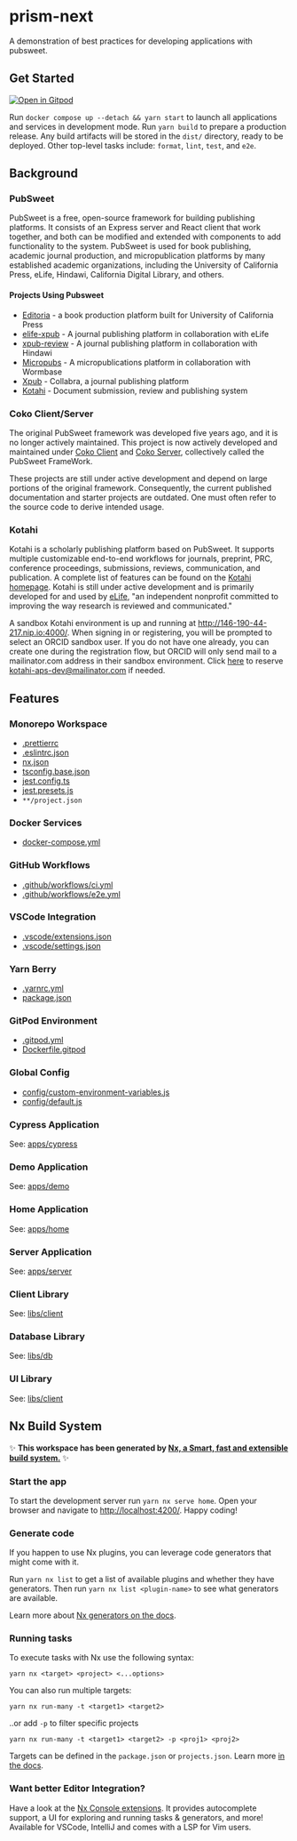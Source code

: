 # prism-next

A demonstration of best practices for developing applications with pubsweet.

## Get Started

[![Open in Gitpod](https://gitpod.io/button/open-in-gitpod.svg)](https://gitpod.io/#https://github.com/drkstr101/prism-next)

Run `docker compose up --detach && yarn start` to launch all applications and services in development mode. Run `yarn build` to prepare a production release. Any build artifacts will be stored in the `dist/` directory, ready to be deployed. Other top-level tasks include: `format`, `lint`, `test`, and `e2e`.

## Background

### PubSweet

PubSweet is a free, open-source framework for building publishing platforms. It consists of an Express server and React client that work together, and both can be modified and extended with components to add functionality to the system. PubSweet is used for book publishing, academic journal production, and micropublication platforms by many established academic organizations, including the University of California Press, eLife, Hindawi, California Digital Library, and others.

#### Projects Using Pubsweet

- [Editoria](https://gitlab.coko.foundation/editoria/editoria) - a book production platform built for University of California Press
- [elife-xpub](https://github.com/elifesciences/elife-xpub/) - A journal publishing platform in collaboration with eLife
- [xpub-review](https://gitlab.com/hindawi/xpub/xpub-review) - A journal publishing platform in collaboration with Hindawi
- [Micropubs](https://gitlab.coko.foundation/micropubs/wormbase) - A micropublications platform in collaboration with Wormbase
- [Xpub](https://gitlab.coko.foundation/xpub/xpub) - Collabra, a journal publishing platform
- [Kotahi](https://gitlab.coko.foundation/kotahi/kotahi) - Document submission, review and publishing system

### Coko Client/Server

The original PubSweet framework was developed five years ago, and it is no longer actively maintained. This project is now actively developed and maintained under [Coko Client](https://gitlab.coko.foundation/cokoapps/client) and [Coko Server](https://gitlab.coko.foundation/cokoapps/server), collectively called the PubSweet FrameWork.

These projects are still under active development and depend on large portions of the original framework. Consequently, the current published documentation and starter projects are outdated. One must often refer to the source code to derive intended usage.

### Kotahi

Kotahi is a scholarly publishing platform based on PubSweet. It supports multiple customizable end-to-end workflows for journals, preprint, PRC, conference proceedings, submissions, reviews, communication, and publication. A complete list of features can be found on the [Kotahi homepage](https://kotahi.community/features/). Kotahi is still under active development and is primarily developed for and used by [eLife](https://elifesciences.org/), "an independent nonprofit committed to improving the way research is reviewed and communicated."

A sandbox Kotahi environment is up and running at <http://146-190-44-217.nip.io:4000/>. When signing in or registering, you will be prompted to select an ORCID sandbox user. If you do not have one already, you can create one during the registration flow, but ORCID will only send mail to a mailinator.com address in their sandbox environment. Click [here](https://www.mailinator.com/v4/public/inboxes.jsp?to=kotahi-aps-dev) to reserve <kotahi-aps-dev@mailinator.com> if needed.

## Features

### Monorepo Workspace

- [.prettierrc](./.prettierrc)
- [.eslintrc.json](./.eslintrc.json)
- [nx.json](./nx.json)
- [tsconfig.base.json](./tsconfig.base.json)
- [jest.config.ts](./jest.config.ts)
- [jest.presets.js](./jest.presets.js)
- `**/project.json`

### Docker Services

- [docker-compose.yml](./docker-compose.yml)

### GitHub Workflows

- [.github/workflows/ci.yml](./.github/workflows/ci.yml)
- [.github/workflows/e2e.yml](./.github/workflows/e2e.yml)

### VSCode Integration

- [.vscode/extensions.json](./.vscode/extensions.json)
- [.vscode/settings.json](./.vscode/settings.json)

### Yarn Berry

- [.yarnrc.yml](./.yarnrc.yml)
- [package.json](./package.json)

### GitPod Environment

- [.gitpod.yml](./.gitpod.yml)
- [Dockerfile.gitpod](./Dockerfile.gitpod)

### Global Config

- [config/custom-environment-variables.js](./config/custom-environment-variables.js)
- [config/default.js](./config/default.js)

### Cypress Application

See: [apps/cypress](./apps/cypress/README.md)

### Demo Application

See: [apps/demo](./apps/demo/README.md)

### Home Application

See: [apps/home](./apps/home/README.md)

### Server Application

See: [apps/server](./apps/server/README.md)

### Client Library

See: [libs/client](./libs/client/README.md)

### Database Library

See: [libs/db](./libs/db/README.md)

### UI Library

See: [libs/client](./libs/client/README.md)

## Nx Build System

✨ **This workspace has been generated by [Nx, a Smart, fast and extensible build system.](https://nx.dev)** ✨

### Start the app

To start the development server run `yarn nx serve home`. Open your browser and navigate to <http://localhost:4200/>. Happy coding!

### Generate code

If you happen to use Nx plugins, you can leverage code generators that might come with it.

Run `yarn nx list` to get a list of available plugins and whether they have generators. Then run `yarn nx list <plugin-name>` to see what generators are available.

Learn more about [Nx generators on the docs](https://nx.dev/plugin-features/use-code-generators).

### Running tasks

To execute tasks with Nx use the following syntax:

```shell
yarn nx <target> <project> <...options>
```

You can also run multiple targets:

```shell
yarn nx run-many -t <target1> <target2>
```

..or add `-p` to filter specific projects

```shell
yarn nx run-many -t <target1> <target2> -p <proj1> <proj2>
```

Targets can be defined in the `package.json` or `projects.json`. Learn more [in the docs](https://nx.dev/core-features/run-tasks).

### Want better Editor Integration?

Have a look at the [Nx Console extensions](https://nx.dev/nx-console). It provides autocomplete support, a UI for exploring and running tasks & generators, and more! Available for VSCode, IntelliJ and comes with a LSP for Vim users.
